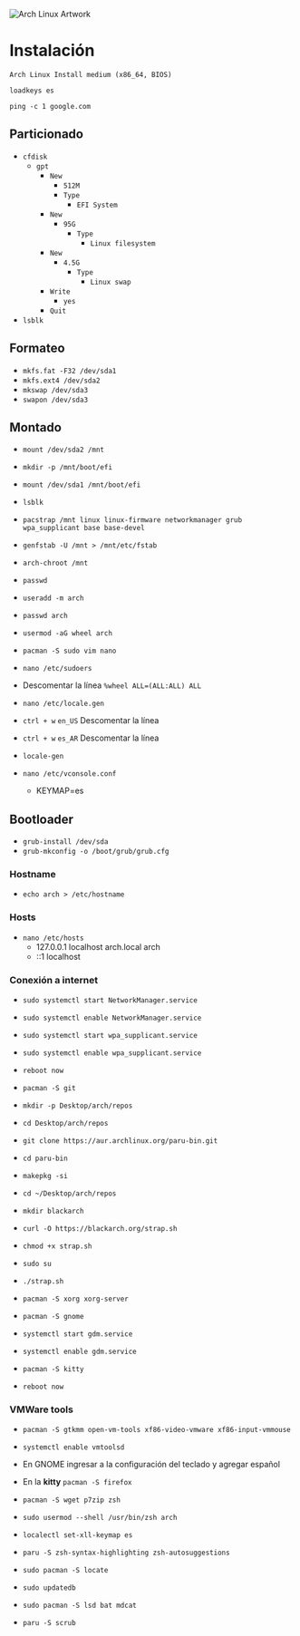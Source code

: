 ![Arch Linux Artwork](https://archlinux.org/static/logos/archlinux-logo-light-90dpi.d36c53534a2b.png)

# Instalación
`Arch Linux Install medium (x86_64, BIOS)`

`loadkeys es`

`ping -c 1 google.com`

## Particionado
- `cfdisk`
  - `gpt`
    - `New`
      - `512M`
      - `Type`
        - `EFI System`
    - `New`
      - `95G`
        - `Type`
          - `Linux filesystem`
    - `New`
      - `4.5G`
        - `Type`
          - `Linux swap`
    - `Write`
      - `yes`
    - `Quit`
- `lsblk`

## Formateo
- `mkfs.fat -F32 /dev/sda1`
- `mkfs.ext4 /dev/sda2`
- `mkswap /dev/sda3`
- `swapon /dev/sda3`

## Montado
- `mount /dev/sda2 /mnt`
- `mkdir -p /mnt/boot/efi`
- `mount /dev/sda1 /mnt/boot/efi`
- `lsblk`

- `pacstrap /mnt linux linux-firmware networkmanager grub wpa_supplicant base base-devel`
- `genfstab -U /mnt > /mnt/etc/fstab`
- `arch-chroot /mnt`
- `passwd`
- `useradd -m arch`
- `passwd arch`
- `usermod -aG wheel arch`
- `pacman -S sudo vim nano`
- `nano /etc/sudoers`
- Descomentar la línea `%wheel ALL=(ALL:ALL) ALL`
- `nano /etc/locale.gen`
- `ctrl + w` `en_US` Descomentar la línea
- `ctrl + w` `es_AR` Descomentar la línea
- `locale-gen`
- `nano /etc/vconsole.conf`
  - KEYMAP=es
 
## Bootloader
- `grub-install /dev/sda`
- `grub-mkconfig -o /boot/grub/grub.cfg`

### Hostname
- `echo arch > /etc/hostname`

### Hosts  
- `nano /etc/hosts`
  - 127.0.0.1 localhost arch.local arch
  - ::1 localhost

### Conexión a internet
- `sudo systemctl start NetworkManager.service`
- `sudo systemctl enable NetworkManager.service`
- `sudo systemctl start wpa_supplicant.service`
- `sudo systemctl enable wpa_supplicant.service`
- `reboot now`

- `pacman -S git`
- `mkdir -p Desktop/arch/repos`
- `cd Desktop/arch/repos`
- `git clone https://aur.archlinux.org/paru-bin.git`
- `cd paru-bin`
- `makepkg -si`
- `cd ~/Desktop/arch/repos`
- `mkdir blackarch`
- `curl -O https://blackarch.org/strap.sh`
- `chmod +x strap.sh`
- `sudo su`
- `./strap.sh`
  
- `pacman -S xorg xorg-server`
- `pacman -S gnome`
- `systemctl start gdm.service`
- `systemctl enable gdm.service`
- `pacman -S kitty`
- `reboot now`

### VMWare tools
- `pacman -S gtkmm open-vm-tools xf86-video-vmware xf86-input-vmmouse`
- `systemctl enable vmtoolsd`

- En GNOME ingresar a la configuración del teclado y agregar español
- En la **kitty** `pacman -S firefox`
- `pacman -S wget p7zip zsh`
- `sudo usermod --shell /usr/bin/zsh arch`
- `localectl set-xll-keymap es`
- `paru -S zsh-syntax-highlighting zsh-autosuggestions`
- `sudo pacman -S locate`
- `sudo updatedb`
- `sudo pacman -S lsd bat mdcat`
- `paru -S scrub`
